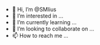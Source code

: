 - 👋 Hi, I’m @SMlius
- 👀 I’m interested in ...
- 🌱 I’m currently learning ...
- 💞️ I’m looking to collaborate on ...
- 📫 How to reach me ...

<!---
SMlius/SMlius is a ✨ special ✨ repository because its `README.md` (this file) appears on your GitHub profile.
You can click the Preview link to take a look at your changes.
--->
